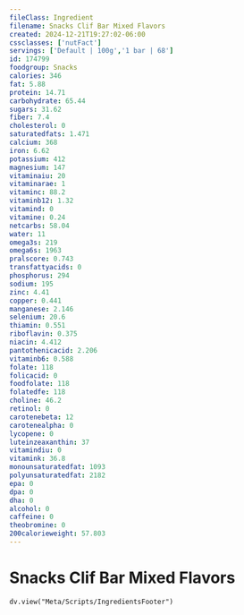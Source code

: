 ```yaml
---
fileClass: Ingredient
filename: Snacks Clif Bar Mixed Flavors
created: 2024-12-21T19:27:02-06:00
cssclasses: ['nutFact']
servings: ['Default | 100g','1 bar | 68']
id: 174799
foodgroup: Snacks
calories: 346
fat: 5.88
protein: 14.71
carbohydrate: 65.44
sugars: 31.62
fiber: 7.4
cholesterol: 0
saturatedfats: 1.471
calcium: 368
iron: 6.62
potassium: 412
magnesium: 147
vitaminaiu: 20
vitaminarae: 1
vitaminc: 88.2
vitaminb12: 1.32
vitamind: 0
vitamine: 0.24
netcarbs: 58.04
water: 11
omega3s: 219
omega6s: 1963
pralscore: 0.743
transfattyacids: 0
phosphorus: 294
sodium: 195
zinc: 4.41
copper: 0.441
manganese: 2.146
selenium: 20.6
thiamin: 0.551
riboflavin: 0.375
niacin: 4.412
pantothenicacid: 2.206
vitaminb6: 0.588
folate: 118
folicacid: 0
foodfolate: 118
folatedfe: 118
choline: 46.2
retinol: 0
carotenebeta: 12
carotenealpha: 0
lycopene: 0
luteinzeaxanthin: 37
vitamindiu: 0
vitamink: 36.8
monounsaturatedfat: 1093
polyunsaturatedfat: 2182
epa: 0
dpa: 0
dha: 0
alcohol: 0
caffeine: 0
theobromine: 0
200calorieweight: 57.803
---
```


# Snacks Clif Bar Mixed Flavors

```dataviewjs
dv.view("Meta/Scripts/IngredientsFooter")
```
